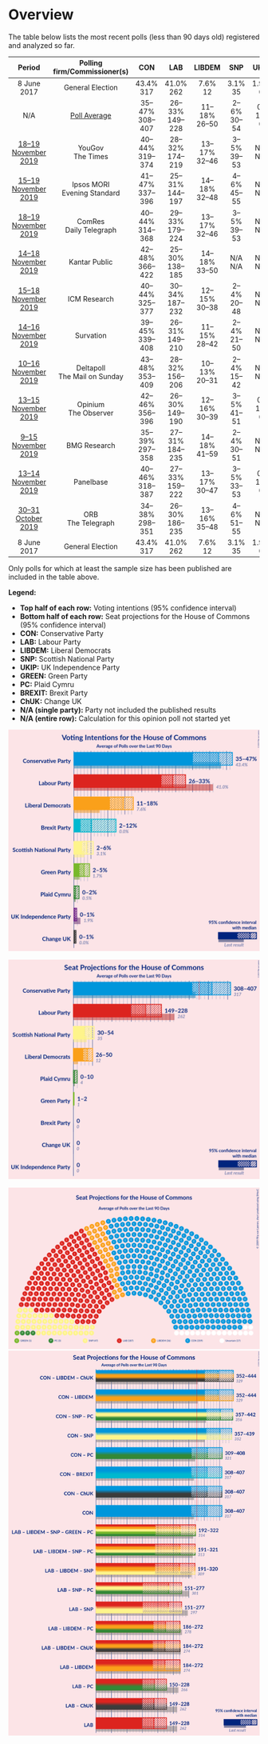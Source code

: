 # Overview

The table below lists the most recent polls (less than 90 days old) registered and analyzed so far.

| Period     | Polling firm/Commissioner(s) | CON | LAB | LIBDEM | SNP | UKIP | GREEN | PC | BREXIT | ChUK |
|:----------:|:----------------------------:|:--:|:--:|:--:|:--:|:--:|:--:|:--:|:--:|:--:|
| 8 June 2017 | General Election | 43.4% <br> 317 | 41.0% <br> 262 | 7.6% <br> 12 | 3.1% <br> 35 | 1.9% <br> 0 | 1.7% <br> 1 | 0.5% <br> 4 | 0.0% <br> 0 | 0.0% <br> 0 |
| N/A | [Poll Average](average.html) | 35–47% <br> 308–407 | 26–33% <br> 149–228 | 11–18% <br> 26–50 | 2–6% <br> 30–54 | 0–1% <br> 0 | 2–5% <br> 1–2 | 0–2% <br> 0–10 | 2–12% <br> 0 | 0–1% <br> 0 |
| [18–19 November 2019](2019-11-19-YouGov.html) | YouGov <br> The Times | 40–44% <br> 319–374 | 28–32% <br> 174–219 | 13–17% <br> 32–46 | 3–5% <br> 39–53 | N/A <br> N/A | 3–5% <br> 1–2 | 0–1% <br> 0–4 | 3–5% <br> 0 | N/A <br> N/A |
| [15–19 November 2019](2019-11-19-IpsosMORI.html) | Ipsos MORI <br> Evening Standard | 41–47% <br> 337–396 | 25–31% <br> 144–197 | 14–18% <br> 32–48 | 4–6% <br> 45–55 | N/A <br> N/A | 2–4% <br> 1 | N/A <br> N/A | 2–4% <br> 0 | N/A <br> N/A |
| [18–19 November 2019](2019-11-19-ComRes.html) | ComRes <br> Daily Telegraph | 40–44% <br> 314–368 | 29–33% <br> 179–224 | 13–17% <br> 32–46 | 3–5% <br> 39–53 | N/A <br> N/A | 1–3% <br> 1 | N/A <br> N/A | 4–6% <br> 0 | N/A <br> N/A |
| [14–18 November 2019](2019-11-18-KantarPublic.html) | Kantar Public | 42–48% <br> 366–422 | 25–30% <br> 138–185 | 14–18% <br> 33–50 | N/A <br> N/A | N/A <br> N/A | 2–4% <br> 1 | N/A <br> N/A | 1–3% <br> 0 | N/A <br> N/A |
| [15–18 November 2019](2019-11-18-ICMResearch.html) | ICM Research | 40–44% <br> 325–377 | 30–34% <br> 187–232 | 12–15% <br> 30–38 | 2–4% <br> 20–48 | N/A <br> N/A | 2–4% <br> 1 | 0–1% <br> 0–3 | 4–6% <br> 0 | N/A <br> N/A |
| [14–16 November 2019](2019-11-16-Survation.html) | Survation | 39–45% <br> 339–408 | 26–31% <br> 149–210 | 11–15% <br> 28–42 | 2–4% <br> 21–50 | N/A <br> N/A | 2–4% <br> 1 | 1–2% <br> 3–11 | 4–7% <br> 0 | N/A <br> N/A |
| [10–16 November 2019](2019-11-16-Deltapoll.html) | Deltapoll <br> The Mail on Sunday | 43–48% <br> 353–409 | 28–32% <br> 156–206 | 10–13% <br> 20–31 | 2–4% <br> 15–42 | N/A <br> N/A | 2–4% <br> 1 | N/A <br> N/A | 5–7% <br> 0 | N/A <br> N/A |
| [13–15 November 2019](2019-11-15-Opinium.html) | Opinium <br> The Observer | 42–46% <br> 356–396 | 26–30% <br> 149–190 | 12–16% <br> 30–39 | 3–5% <br> 41–51 | 0–1% <br> 0 | 2–4% <br> 1 | 1–2% <br> 4–10 | 5–7% <br> 0 | 0–1% <br> 0 |
| [9–15 November 2019](2019-11-15-BMGResearch.html) | BMG Research | 35–39% <br> 297–358 | 27–31% <br> 184–235 | 14–18% <br> 41–59 | 2–4% <br> 30–51 | N/A <br> N/A | 1–3% <br> 1 | N/A <br> N/A | 8–11% <br> 0 | N/A <br> N/A |
| [13–14 November 2019](2019-11-14-Panelbase.html) | Panelbase | 40–46% <br> 318–387 | 27–33% <br> 159–222 | 13–17% <br> 30–47 | 3–5% <br> 33–53 | 0–1% <br> 0 | 1–3% <br> 1 | N/A <br> N/A | 4–7% <br> 0 | N/A <br> N/A |
| [30–31 October 2019](2019-10-31-ORB.html) | ORB <br> The Telegraph | 34–38% <br> 298–351 | 26–30% <br> 186–235 | 13–16% <br> 35–48 | 4–6% <br> 51–55 | N/A <br> N/A | 3–5% <br> 1–2 | 0–1% <br> 0–4 | 11–13% <br> 0–1 | N/A <br> N/A |
| 8 June 2017 | General Election | 43.4% <br> 317 | 41.0% <br> 262 | 7.6% <br> 12 | 3.1% <br> 35 | 1.9% <br> 0 | 1.7% <br> 1 | 0.5% <br> 4 | 0.0% <br> 0 | 0.0% <br> 0 |

Only polls for which at least the sample size has been published are included in the table above.

**Legend:**
+ **Top half of each row:** Voting intentions (95% confidence interval)
+ **Bottom half of each row:** Seat projections for the House of Commons (95% confidence interval)
+ **CON:** Conservative Party
+ **LAB:** Labour Party
+ **LIBDEM:** Liberal Democrats
+ **SNP:** Scottish National Party
+ **UKIP:** UK Independence Party
+ **GREEN:** Green Party
+ **PC:** Plaid Cymru
+ **BREXIT:** Brexit Party
+ **ChUK:** Change UK
+ **N/A (single party):** Party not included the published results
+ **N/A (entire row):** Calculation for this opinion poll not started yet


![Graph with voting intentions not yet produced](average.png "Voting Intentions")

![Graph with seats not yet produced](average-seats.png "Seats")

![Graph with seating plan not yet produced](average-seating-plan.png "Seating Plan")
![Graph with coalitions seats not yet produced](average-coalitions-seats.png "Coalitions Seats")
